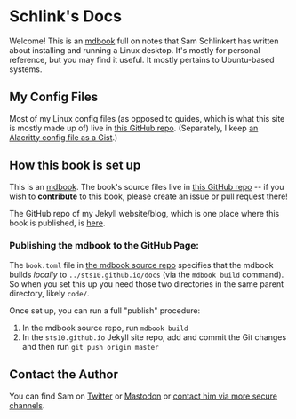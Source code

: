 # Schlink's Docs

Welcome! This is an [mdbook](https://github.com/rust-lang-nursery/mdBook) full on notes that Sam Schlinkert has written about installing and running a Linux desktop. It's mostly for personal reference, but you may find it useful. It mostly pertains to Ubuntu-based systems. 

## My Config Files

Most of my Linux config files (as opposed to guides, which is what this site is mostly made up of) live in [this GitHub repo](https://github.com/sts10/linux-config). (Separately, I keep [an Alacritty config file as a Gist](https://gist.github.com/sts10/df620672662fe4c6f03ac296a02b8e72).)

## How this book is set up

This is an [mdbook](https://github.com/rust-lang-nursery/mdBook). The book's source files live in [this GitHub repo](https://github.com/sts10/docs) -- if you wish to **contribute** to this book, please create an issue or pull request there!

The GitHub repo of my Jekyll website/blog, which is one place where this book is published, is [here](https://github.com/sts10/sts10.github.io).

### Publishing the mdbook to the GitHub Page: 

The `book.toml` file in [the mdbook source repo](https://github.com/sts10/docs) specifies that the mdbook builds _locally_ to `../sts10.github.io/docs` (via the `mdbook build` command). So when you set this up you need those two directories in the same parent directory, likely `code/`.

Once set up, you can run a full "publish" procedure: 

1. In the mdbook source repo, run `mdbook build`
2. In the `sts10.github.io` Jekyll site repo, add and commit the Git changes and then run `git push origin master`

## Contact the Author

You can find Sam on [Twitter](https://twitter.com/sts10) or [Mastodon](https://octodon.social/@schlink) or [contact him via more secure channels](https://gist.github.com/sts10/4a4e01021b3a5ad42e9b73e0abd7b7e3).

